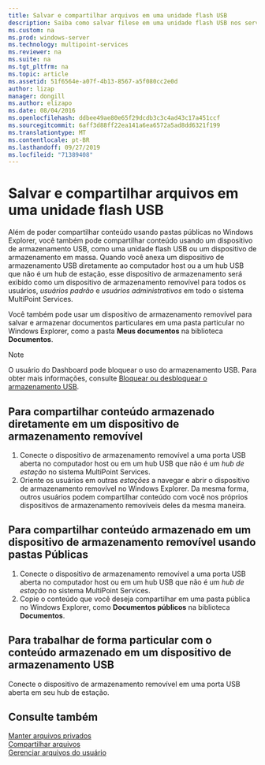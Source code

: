 ```yaml
---
title: Salvar e compartilhar arquivos em uma unidade flash USB
description: Saiba como salvar filese em uma unidade flash USB nos serviços do MultiPoint
ms.custom: na
ms.prod: windows-server
ms.technology: multipoint-services
ms.reviewer: na
ms.suite: na
ms.tgt_pltfrm: na
ms.topic: article
ms.assetid: 51f6564e-a07f-4b13-8567-a5f080cc2e0d
author: lizap
manager: dongill
ms.author: elizapo
ms.date: 08/04/2016
ms.openlocfilehash: ddbee49ae80e65f29dcdb3c3c4ad43c17a451ccf
ms.sourcegitcommit: 6aff3d88ff22ea141a6ea6572a5ad8dd6321f199
ms.translationtype: MT
ms.contentlocale: pt-BR
ms.lasthandoff: 09/27/2019
ms.locfileid: "71389408"
---
```

# <a name="save-and-share-files-on-a-usb-flash-drive"></a>Salvar e compartilhar arquivos em uma unidade flash USB
Além de poder compartilhar conteúdo usando pastas públicas no Windows Explorer, você também pode compartilhar conteúdo usando um dispositivo de armazenamento USB, como uma unidade flash USB ou um dispositivo de armazenamento em massa. Quando você anexa um dispositivo de armazenamento USB diretamente ao computador host ou a um hub USB que não é um hub de estação, esse dispositivo de armazenamento será exibido como um dispositivo de armazenamento removível para todos os usuários, *usuários padrão* e *usuários administrativos* em todo o sistema MultiPoint Services.  
  
Você também pode usar um dispositivo de armazenamento removível para salvar e armazenar documentos particulares em uma pasta particular no Windows Explorer, como a pasta **Meus documentos** na biblioteca **Documentos**.  
  
 > [!NOTE]  
 > O usuário do Dashboard pode bloquear o uso do armazenamento USB. Para obter mais informações, consulte [Bloquear ou desbloquear o armazenamento USB](Block-or-Unblock-USB-Storage.md).  
  
## <a name="to-share-content-that-is-stored-directly-on-a-removable-storage-device"></a>Para compartilhar conteúdo armazenado diretamente em um dispositivo de armazenamento removível  
  
1.  Conecte o dispositivo de armazenamento removível a uma porta USB aberta no computador host ou em um hub USB que não é um *hub de estação* no sistema MultiPoint Services.  
2.  Oriente os usuários em outras *estações* a navegar e abrir o dispositivo de armazenamento removível no Windows Explorer. Da mesma forma, outros usuários podem compartilhar conteúdo com você nos próprios dispositivos de armazenamento removíveis deles da mesma maneira.  
  
## <a name="to-share-content-that-is-stored-on-a-removable-storage-device-by-using-public-folders"></a>Para compartilhar conteúdo armazenado em um dispositivo de armazenamento removível usando pastas Públicas  
  
1.  Conecte o dispositivo de armazenamento removível a uma porta USB aberta no computador host ou em um hub USB que não é um *hub de estação* no sistema MultiPoint Services.  
2.  Copie o conteúdo que você deseja compartilhar em uma pasta pública no Windows Explorer, como **Documentos públicos** na biblioteca **Documentos**.  
  
## <a name="to-privately-work-with-content-that-is-stored-on-a-usb-storage-device"></a>Para trabalhar de forma particular com o conteúdo armazenado em um dispositivo de armazenamento USB  
  
Conecte o dispositivo de armazenamento removível em uma porta USB aberta em seu hub de estação.  
  
## <a name="see-also"></a>Consulte também  
[Manter arquivos privados](Keep-Files-Private.md)  
[Compartilhar arquivos](Share-Files.md)  
[Gerenciar arquivos do usuário](Manage-User-Files.md)